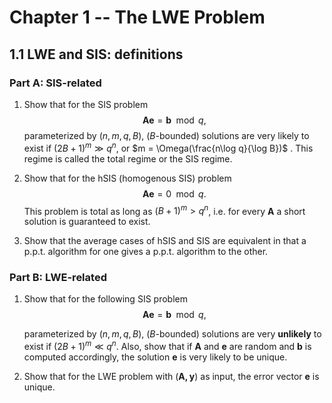 # Chapter 1 -- The LWE Problem

## 1.1 LWE and SIS: definitions

### Part A: SIS-related

1. Show that for the SIS problem
    $$
    \mathbf{A}\mathbf{e} = \mathbf{b} \mod q,
    $$
    parameterized by $(n,m,q,B)$, ($B$-bounded) solutions are very likely to exist if $(2B+1)^m \gg q^n$, or $m = \Omega(\frac{n\log q}{\log B})$ . This regime is called the total regime or the SIS regime.

2. Show that for the hSIS (homogenous SIS) problem
    $$
    \mathbf{A}\mathbf{e} = 0 \mod q.
    $$
    This problem is total as long as $(B+1)^m > q^n$, i.e. for every $\mathbf{A}$ a short solution is guaranteed to exist.

3. Show that the average cases of hSIS and SIS are equivalent in that a p.p.t. algorithm for one gives a p.p.t. algorithm to the other.

### Part B: LWE-related

1. Show that for the following SIS problem
    $$
    \mathbf{A}\mathbf{e} = \mathbf{b} \mod q,
    $$

    parameterized by $(n,m,q,B)$, ($B$-bounded) solutions are very **unlikely** to exist if $(2B+1)^m \ll q^n$. Also, show that if $\mathbf{A}$ and $\mathbf{e}$ are random and $\mathbf{b}$ is computed accordingly, the solution $\mathbf{e}$ is very likely to be unique.

2. Show that for the LWE problem with $(\mathbf{A,y})$ as input, the error vector $\mathbf{e}$ is unique.

